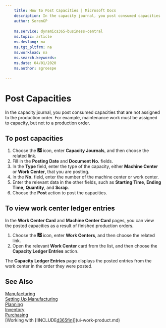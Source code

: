 ```yaml
---
    title: How to Post Capacities | Microsoft Docs
    description: In the capacity journal, you post consumed capacities that are not assigned to the production order. For example, maintenance work must be assigned to capacity, but not to a production order.
    author: SorenGP

    ms.service: dynamics365-business-central
    ms.topic: article
    ms.devlang: na
    ms.tgt_pltfrm: na
    ms.workload: na
    ms.search.keywords:
    ms.date: 04/01/2020
    ms.author: sgroespe

---
```

# Post Capacities
In the capacity journal, you post consumed capacities that are not assigned to the production order. For example, maintenance work must be assigned to capacity, but not to a production order.  

## To post capacities  
1.  Choose the ![Lightbulb that opens the Tell Me feature](media/ui-search/search_small.png "Tell me what you want to do") icon, enter **Capacity Journals**, and then choose the related link.  
2.  Fill in the **Posting Date** and **Document No.** fields.  
3.  In the **Type** field, enter the type of the capacity, either **Machine Center** or **Work Center**, that you are posting.  
4.  In the **No.** field, enter the number of the machine center or work center.  
5.  Enter the relevant data in the other fields, such as **Starting Time**, **Ending Time**, **Quantity**, and **Scrap**.  
6.  Choose the **Post** action to post the capacities.  

## To view work center ledger entries  
In the **Work Center Card** and **Machine Center Card** pages, you can view the posted capacities as a result of finished production orders.    
1.  Choose the ![Lightbulb that opens the Tell Me feature](media/ui-search/search_small.png "Tell me what you want to do") icon, enter **Work Centers**, and then choose the related link.  
2.  Open the relevant **Work Center** card from the list, and then choose the **Capacity Ledger Entries** action.  

The **Capacity Ledger Entries** page displays the posted entries from the work center in the order they were posted.   

## See Also  
[Manufacturing](production-manage-manufacturing.md)    
[Setting Up Manufacturing](production-configure-production-processes.md)  
[Planning](production-planning.md)      
[Inventory](inventory-manage-inventory.md)  
[Purchasing](purchasing-manage-purchasing.md)  
[Working with [!INCLUDE[d365fin](includes/d365fin_md.md)]](ui-work-product.md)
